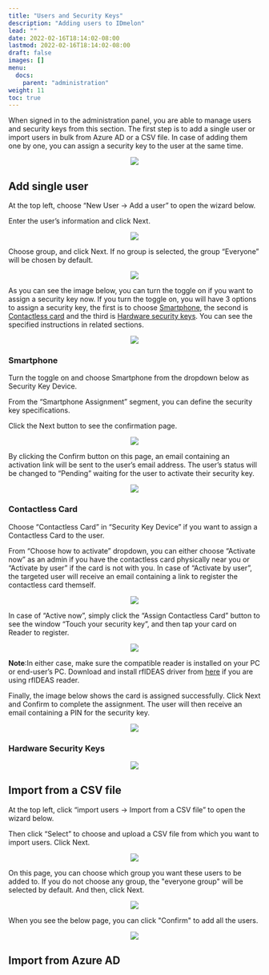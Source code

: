 ```yaml
---
title: "Users and Security Keys"
description: "Adding users to IDmelon"
lead: ""
date: 2022-02-16T18:14:02-08:00
lastmod: 2022-02-16T18:14:02-08:00
draft: false
images: []
menu:
  docs:
    parent: "administration"
weight: 11
toc: true
---
```


When signed in to the administration panel, you are able to manage users and security keys from this section.
The first step is to add a single user or import users in bulk from Azure AD or a CSV file. In case of adding them one by one, you can assign a security key to the user at the same time.

<p align="center">
    <img src="/images/vendor/Panel/users&securitykeys.png">
</p>

## Add single user

At the top left, choose “New User -> Add a user” to open the wizard below.

Enter the user’s information and click Next.

<p align="center">
    <img src="/images/vendor/Panel/addnewuser.png">
</p>

Choose group, and click Next. If no group is selected, the group “Everyone” will be chosen by default.

<p align="center">
    <img src="/images/vendor/Panel/addnewusergp.png">
</p>

As you can see the image below, you can turn the toggle on if you want to assign a security key now. If you turn the toggle on, you will have 3 options to assign a security key, the first is to choose [Smartphone](#smartphone), the second is [Contactless card](#contactless-card) and the third is [Hardware security keys](#hardware-security-keys). You can see the specified instructions in related sections.

<p align="center">
    <img src="/images/vendor/Panel/addnewuserskdev.png">
</p>

### Smartphone

Turn the toggle on and choose Smartphone from the dropdown below as Security Key Device.

From the “Smartphone Assignment” segment, you can define the security key specifications.

Click the Next button to see the confirmation page.

<p align="center">
    <img src="/images/vendor/Panel/addnewusersmph.png">
</p>

By clicking the Confirm button on this page, an email containing an activation link will be sent to the user’s email address. The user’s status will be changed to “Pending” waiting for the user to activate their security key.

<p align="center">
    <img src="/images/vendor/Panel/addnewuserconfirm.png">
</p>

### Contactless Card

Choose “Contactless Card” in “Security Key Device” if you want to assign a Contactless Card to the user.

From “Choose how to activate” dropdown, you can either choose “Activate now” as an admin if you have the contactless card physically near you or “Activate by user” if the card is not with you. In case of “Activate by user”, the targeted user will receive an email containing a link to register the contactless card themself.

<p align="center">
    <img src="/images/vendor/Panel/addnewusercontactlesscard.png">
</p>

In case of “Active now”, simply click the “Assign Contactless Card” button to see the window “Touch your security key”, and then tap your card on Reader to register.

<p align="center">
    <img src="/images/vendor/Panel/assignclesscard.png">
</p>

**Note**:In either case, make sure the compatible reader is installed on your PC or end-user’s PC. Download and install rfIDEAS driver from [here](#https://idmeloncom-my.sharepoint.com/personal/hassan_idmelon_com/_layouts/15/onedrive.aspx?id=%2Fpersonal%2Fhassan%5Fidmelon%5Fcom%2FDocuments%2FDevelopment%2FReleases%2FAccesskey%2FAccesskeySetup1%2E1%2E18%5FrfIDEAS%2Eexe&parent=%2Fpersonal%2Fhassan%5Fidmelon%5Fcom%2FDocuments%2FDevelopment%2FReleases%2FAccesskey&ga=1) if you are using rfIDEAS reader.

Finally, the image below shows the card is assigned successfully. Click Next and Confirm to complete the assignment. The user will then receive an email containing
a PIN for the security key.

<p align="center">
    <img src="/images/vendor/Panel/contaclessassigned.png">
</p>

### Hardware Security Keys

<p align="center">
    <img src="/images/vendor/Panel/addnewuserhwsec.png">
</p>

## Import from a CSV file

At the top left, click “import users -> Import from a CSV file” to open the wizard below.

Then click “Select” to choose and upload a CSV file from which you want to import users.
Click Next.

<p align="center">
    <img src="/images/vendor/Panel/importftomCSV.png">
</p>

On this page, you can choose which group you want these users to be added to.
If you do not choose any group, the "everyone group" will be selected by default.
And then, click Next.

<p align="center">
    <img src="/images/vendor/Panel/gruopforCSV.png">
</p>

When you see the below page, you can click "Confirm" to add all the users.

<p align="center">
    <img src="/images/vendor/Panel/confirmCSVusers.png">
</p>

## Import from Azure AD
